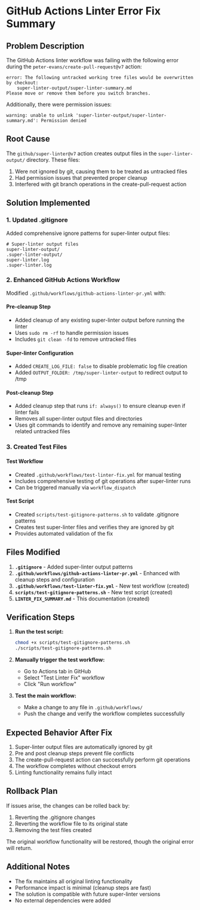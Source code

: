 # GitHub Actions Linter Error Fix Summary

## Problem Description

The GitHub Actions linter workflow was failing with the following error during the `peter-evans/create-pull-request@v7` action:

```
error: The following untracked working tree files would be overwritten by checkout:
	super-linter-output/super-linter-summary.md
Please move or remove them before you switch branches.
```

Additionally, there were permission issues:
```
warning: unable to unlink 'super-linter-output/super-linter-summary.md': Permission denied
```

## Root Cause

The `github/super-linter@v7` action creates output files in the `super-linter-output/` directory. These files:
1. Were not ignored by git, causing them to be treated as untracked files
2. Had permission issues that prevented proper cleanup
3. Interfered with git branch operations in the create-pull-request action

## Solution Implemented

### 1. Updated .gitignore

Added comprehensive ignore patterns for super-linter output files:

```gitignore
# Super-linter output files
super-linter-output/
.super-linter-output/
super-linter.log
.super-linter.log
```

### 2. Enhanced GitHub Actions Workflow

Modified `.github/workflows/github-actions-linter-pr.yml` with:

#### Pre-cleanup Step
- Added cleanup of any existing super-linter output before running the linter
- Uses `sudo rm -rf` to handle permission issues
- Includes `git clean -fd` to remove untracked files

#### Super-linter Configuration
- Added `CREATE_LOG_FILE: false` to disable problematic log file creation
- Added `OUTPUT_FOLDER: /tmp/super-linter-output` to redirect output to /tmp

#### Post-cleanup Step
- Added cleanup step that runs `if: always()` to ensure cleanup even if linter fails
- Removes all super-linter output files and directories
- Uses git commands to identify and remove any remaining super-linter related untracked files

### 3. Created Test Files

#### Test Workflow
- Created `.github/workflows/test-linter-fix.yml` for manual testing
- Includes comprehensive testing of git operations after super-linter runs
- Can be triggered manually via `workflow_dispatch`

#### Test Script
- Created `scripts/test-gitignore-patterns.sh` to validate .gitignore patterns
- Creates test super-linter files and verifies they are ignored by git
- Provides automated validation of the fix

## Files Modified

1. **`.gitignore`** - Added super-linter output patterns
2. **`.github/workflows/github-actions-linter-pr.yml`** - Enhanced with cleanup steps and configuration
3. **`.github/workflows/test-linter-fix.yml`** - New test workflow (created)
4. **`scripts/test-gitignore-patterns.sh`** - New test script (created)
5. **`LINTER_FIX_SUMMARY.md`** - This documentation (created)

## Verification Steps

1. **Run the test script:**
   ```bash
   chmod +x scripts/test-gitignore-patterns.sh
   ./scripts/test-gitignore-patterns.sh
   ```

2. **Manually trigger the test workflow:**
   - Go to Actions tab in GitHub
   - Select "Test Linter Fix" workflow
   - Click "Run workflow"

3. **Test the main workflow:**
   - Make a change to any file in `.github/workflows/`
   - Push the change and verify the workflow completes successfully

## Expected Behavior After Fix

1. Super-linter output files are automatically ignored by git
2. Pre and post cleanup steps prevent file conflicts
3. The create-pull-request action can successfully perform git operations
4. The workflow completes without checkout errors
5. Linting functionality remains fully intact

## Rollback Plan

If issues arise, the changes can be rolled back by:

1. Reverting the .gitignore changes
2. Reverting the workflow file to its original state
3. Removing the test files created

The original workflow functionality will be restored, though the original error will return.

## Additional Notes

- The fix maintains all original linting functionality
- Performance impact is minimal (cleanup steps are fast)
- The solution is compatible with future super-linter versions
- No external dependencies were added